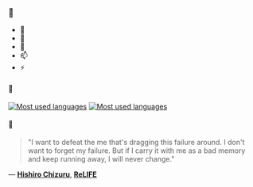 ### 👋

- 🔭
- 🌱
- 💬
- 📫
- ⚡

#### 🧏

[![Most used languages](https://github-readme-stats-aynah.vercel.app/api/top-langs/?username=aynh&theme=solarized-dark&langs_count=6&layout=compact&hide_title=true)](https://github.com/anuraghazra/github-readme-stats#gh-dark-mode-only)
[![Most used languages](https://github-readme-stats-aynah.vercel.app/api/top-langs/?username=aynh&theme=solarized-light&langs_count=6&layout=compact&hide_title=true)](https://github.com/anuraghazra/github-readme-stats#gh-light-mode-only)

#### 💬

> "I want to defeat the me that's dragging this failure around. I don't want to forget my failure. But if I carry it with me as a bad memory and keep running away, I will never change."

&mdash; [**Hishiro Chizuru**](https://myanimelist.net/character.php?q=Hishiro%20Chizuru&cat=character), [**ReLIFE**](https://myanimelist.net/search/all?q=ReLIFE&cat=all)
